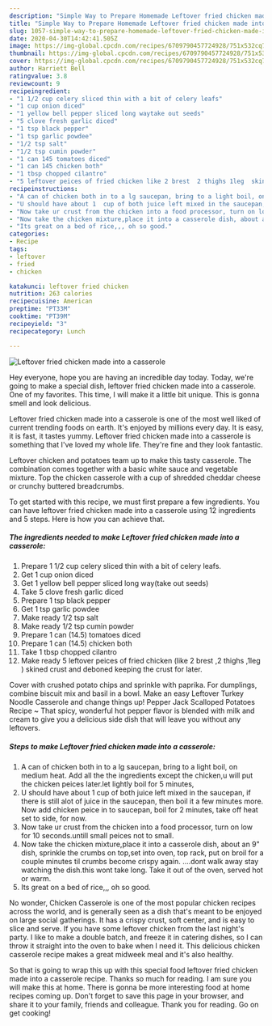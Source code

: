 ```yaml
---
description: "Simple Way to Prepare Homemade Leftover fried chicken made into a casserole"
title: "Simple Way to Prepare Homemade Leftover fried chicken made into a casserole"
slug: 1057-simple-way-to-prepare-homemade-leftover-fried-chicken-made-into-a-casserole
date: 2020-04-30T14:42:41.505Z
image: https://img-global.cpcdn.com/recipes/6709790457724928/751x532cq70/leftover-fried-chicken-made-into-a-casserole-recipe-main-photo.jpg
thumbnail: https://img-global.cpcdn.com/recipes/6709790457724928/751x532cq70/leftover-fried-chicken-made-into-a-casserole-recipe-main-photo.jpg
cover: https://img-global.cpcdn.com/recipes/6709790457724928/751x532cq70/leftover-fried-chicken-made-into-a-casserole-recipe-main-photo.jpg
author: Harriett Bell
ratingvalue: 3.8
reviewcount: 9
recipeingredient:
- "1 1/2 cup celery sliced thin with a bit of celery leafs"
- "1 cup onion diced"
- "1 yellow bell pepper sliced long waytake out seeds"
- "5 clove fresh garlic diced"
- "1 tsp black pepper"
- "1 tsp garlic powdee"
- "1/2 tsp salt"
- "1/2 tsp cumin powder"
- "1 can 145 tomatoes diced"
- "1 can 145 chicken both"
- "1 tbsp chopped cilantro"
- "5 leftover peices of fried chicken like 2 brest  2 thighs 1leg  skined crust and deboned keeping the crust for later"
recipeinstructions:
- "A can of chicken both in to a lg saucepan, bring to a light boil, on medium heat. Add all the the ingredients except the chicken,u will put the chicken peices later.let lightly boil for 5 minutes,"
- "U should have about 1  cup of both juice left mixed in the saucepan, if there is still alot of juice in the saucepan, then boil it a few minutes more. Now add chicken peice in to saucepan, boil for 2 minutes, take off heat set to side, for now."
- "Now take ur crust from the chicken into a food processor, turn on low for 10 seconds.untill small peices not to small."
- "Now take the chicken mixture,place it into a casserole dish, about an 9&#34; dish, sprinkle the crumbs on top,set into oven, top rack, put on broil for a couple minutes til crumbs become crispy again. ....dont walk away stay watching the dish.this wont take long. Take it out of the oven, served hot or warm."
- "Its great on a bed of rice,,, oh so good."
categories:
- Recipe
tags:
- leftover
- fried
- chicken

katakunci: leftover fried chicken 
nutrition: 263 calories
recipecuisine: American
preptime: "PT33M"
cooktime: "PT39M"
recipeyield: "3"
recipecategory: Lunch

---
```



![Leftover fried chicken made into a casserole](https://img-global.cpcdn.com/recipes/6709790457724928/751x532cq70/leftover-fried-chicken-made-into-a-casserole-recipe-main-photo.jpg)

Hey everyone, hope you are having an incredible day today. Today, we're going to make a special dish, leftover fried chicken made into a casserole. One of my favorites. This time, I will make it a little bit unique. This is gonna smell and look delicious.

Leftover fried chicken made into a casserole is one of the most well liked of current trending foods on earth. It's enjoyed by millions every day. It is easy, it is fast, it tastes yummy. Leftover fried chicken made into a casserole is something that I've loved my whole life. They're fine and they look fantastic.

Leftover chicken and potatoes team up to make this tasty casserole. The combination comes together with a basic white sauce and vegetable mixture. Top the chicken casserole with a cup of shredded cheddar cheese or crunchy buttered breadcrumbs.


To get started with this recipe, we must first prepare a few ingredients. You can have leftover fried chicken made into a casserole using 12 ingredients and 5 steps. Here is how you can achieve that.

<!--inarticleads1-->

##### The ingredients needed to make Leftover fried chicken made into a casserole:

1. Prepare 1 1/2 cup celery sliced thin with a bit of celery leafs.
1. Get 1 cup onion diced
1. Get 1 yellow bell pepper sliced long way(take out seeds)
1. Take 5 clove fresh garlic diced
1. Prepare 1 tsp black pepper
1. Get 1 tsp garlic powdee
1. Make ready 1/2 tsp salt
1. Make ready 1/2 tsp cumin powder
1. Prepare 1 can (14.5) tomatoes diced
1. Prepare 1 can (14.5) chicken both
1. Take 1 tbsp chopped cilantro
1. Make ready 5 leftover peices of fried chicken (like 2 brest  ,2 thighs ,1leg ) skined crust and deboned keeping the crust for later.


Cover with crushed potato chips and sprinkle with paprika. For dumplings, combine biscuit mix and basil in a bowl. Make an easy Leftover Turkey Noodle Casserole and change things up! Pepper Jack Scalloped Potatoes Recipe ~ That spicy, wonderful hot pepper flavor is blended with milk and cream to give you a delicious side dish that will leave you without any leftovers. 

<!--inarticleads2-->

##### Steps to make Leftover fried chicken made into a casserole:

1. A can of chicken both in to a lg saucepan, bring to a light boil, on medium heat. Add all the the ingredients except the chicken,u will put the chicken peices later.let lightly boil for 5 minutes,
1. U should have about 1  cup of both juice left mixed in the saucepan, if there is still alot of juice in the saucepan, then boil it a few minutes more. Now add chicken peice in to saucepan, boil for 2 minutes, take off heat set to side, for now.
1. Now take ur crust from the chicken into a food processor, turn on low for 10 seconds.untill small peices not to small.
1. Now take the chicken mixture,place it into a casserole dish, about an 9&#34; dish, sprinkle the crumbs on top,set into oven, top rack, put on broil for a couple minutes til crumbs become crispy again. ....dont walk away stay watching the dish.this wont take long. Take it out of the oven, served hot or warm.
1. Its great on a bed of rice,,, oh so good.


No wonder, Chicken Casserole is one of the most popular chicken recipes across the world, and is generally seen as a dish that&#39;s meant to be enjoyed on large social gatherings. It has a crispy crust, soft center, and is easy to slice and serve. If you have some leftover chicken from the last night&#39;s party. I like to make a double batch, and freeze it in catering dishes, so I can throw it straight into the oven to bake when I need it. This delicious chicken casserole recipe makes a great midweek meal and it&#39;s also healthy. 

So that is going to wrap this up with this special food leftover fried chicken made into a casserole recipe. Thanks so much for reading. I am sure you will make this at home. There is gonna be more interesting food at home recipes coming up. Don't forget to save this page in your browser, and share it to your family, friends and colleague. Thank you for reading. Go on get cooking!

